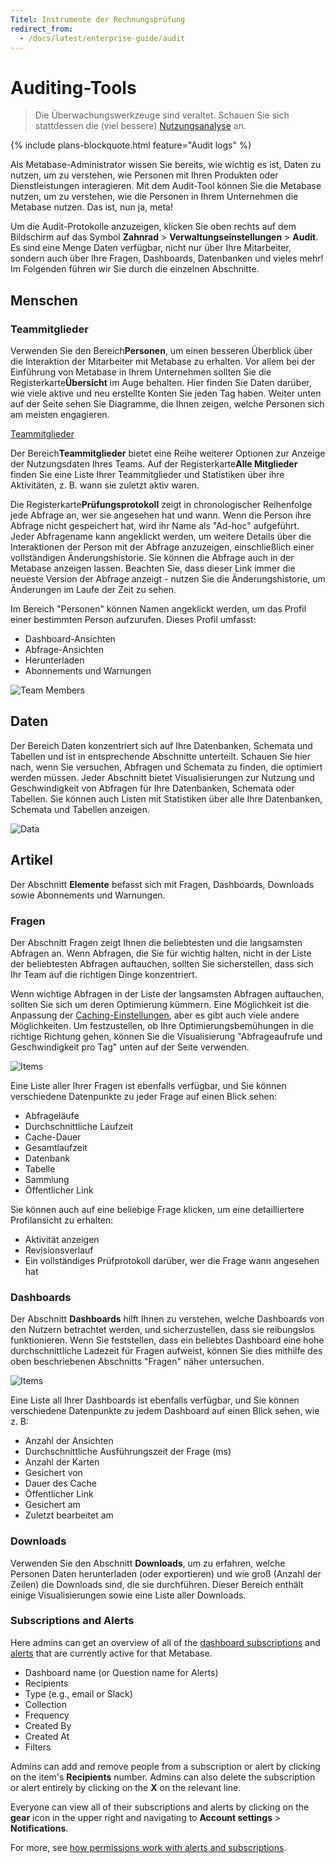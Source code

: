 ```yaml
---
Titel: Instrumente der Rechnungsprüfung
redirect_from:
  - /docs/latest/enterprise-guide/audit
---
```


# Auditing-Tools


> Die Überwachungswerkzeuge sind veraltet. Schauen Sie sich stattdessen die (viel bessere) [Nutzungsanalyse](./usage-analytics.md) an.


{% include plans-blockquote.html feature="Audit logs" %}


Als Metabase-Administrator wissen Sie bereits, wie wichtig es ist, Daten zu nutzen, um zu verstehen, wie Personen mit Ihren Produkten oder Dienstleistungen interagieren. Mit dem Audit-Tool können Sie die Metabase nutzen, um zu verstehen, wie die Personen in Ihrem Unternehmen die Metabase nutzen. Das ist, nun ja, meta!


Um die Audit-Protokolle anzuzeigen, klicken Sie oben rechts auf dem Bildschirm auf das Symbol **Zahnrad** > **Verwaltungseinstellungen** > **Audit**. Es sind eine Menge Daten verfügbar, nicht nur über Ihre Mitarbeiter, sondern auch über Ihre Fragen, Dashboards, Datenbanken und vieles mehr! Im Folgenden führen wir Sie durch die einzelnen Abschnitte.

## Menschen


### Teammitglieder


Verwenden Sie den Bereich**Personen**, um einen besseren Überblick über die Interaktion der Mitarbeiter mit Metabase zu erhalten. Vor allem bei der Einführung von Metabase in Ihrem Unternehmen sollten Sie die Registerkarte**Übersicht** im Auge behalten. Hier finden Sie Daten darüber, wie viele aktive und neu erstellte Konten Sie jeden Tag haben. Weiter unten auf der Seite sehen Sie Diagramme, die Ihnen zeigen, welche Personen sich am meisten engagieren.


[Teammitglieder](./images/audit-team.png)


Der Bereich**Teammitglieder** bietet eine Reihe weiterer Optionen zur Anzeige der Nutzungsdaten Ihres Teams. Auf der Registerkarte**Alle Mitglieder** finden Sie eine Liste Ihrer Teammitglieder und Statistiken über ihre Aktivitäten, z. B. wann sie zuletzt aktiv waren.


Die Registerkarte**Prüfungsprotokoll** zeigt in chronologischer Reihenfolge jede Abfrage an, wer sie angesehen hat und wann. Wenn die Person ihre Abfrage nicht gespeichert hat, wird ihr Name als "Ad-hoc" aufgeführt. Jeder Abfragename kann angeklickt werden, um weitere Details über die Interaktionen der Person mit der Abfrage anzuzeigen, einschließlich einer vollständigen Änderungshistorie. Sie können die Abfrage auch in der Metabase anzeigen lassen. Beachten Sie, dass dieser Link immer die neueste Version der Abfrage anzeigt - nutzen Sie die Änderungshistorie, um Änderungen im Laufe der Zeit zu sehen.


Im Bereich "Personen" können Namen angeklickt werden, um das Profil einer bestimmten Person aufzurufen. Dieses Profil umfasst:


- Dashboard-Ansichten
- Abfrage-Ansichten
- Herunterladen
- Abonnements und Warnungen

![Team Members](./images/audit-teammember.png)

## Daten


Der Bereich Daten konzentriert sich auf Ihre Datenbanken, Schemata und Tabellen und ist in entsprechende Abschnitte unterteilt. Schauen Sie hier nach, wenn Sie versuchen, Abfragen und Schemata zu finden, die optimiert werden müssen. Jeder Abschnitt bietet Visualisierungen zur Nutzung und Geschwindigkeit von Abfragen für Ihre Datenbanken, Schemata oder Tabellen. Sie können auch Listen mit Statistiken über alle Ihre Datenbanken, Schemata und Tabellen anzeigen.

![Data](./images/audit-data.png)

## Artikel


Der Abschnitt **Elemente** befasst sich mit Fragen, Dashboards, Downloads sowie Abonnements und Warnungen.


### Fragen


Der Abschnitt Fragen zeigt Ihnen die beliebtesten und die langsamsten Abfragen an. Wenn Abfragen, die Sie für wichtig halten, nicht in der Liste der beliebtesten Abfragen auftauchen, sollten Sie sicherstellen, dass sich Ihr Team auf die richtigen Dinge konzentriert.


Wenn wichtige Abfragen in der Liste der langsamsten Abfragen auftauchen, sollten Sie sich um deren Optimierung kümmern. Eine Möglichkeit ist die Anpassung der [Caching-Einstellungen](../configuring-metabase/caching.md), aber es gibt auch viele andere Möglichkeiten. Um festzustellen, ob Ihre Optimierungsbemühungen in die richtige Richtung gehen, können Sie die Visualisierung "Abfrageaufrufe und Geschwindigkeit pro Tag" unten auf der Seite verwenden.

![Items](./images/audit-questions.png)

Eine Liste aller Ihrer Fragen ist ebenfalls verfügbar, und Sie können verschiedene Datenpunkte zu jeder Frage auf einen Blick sehen:


- Abfrageläufe
- Durchschnittliche Laufzeit
- Cache-Dauer
- Gesamtlaufzeit
- Datenbank
- Tabelle
- Sammlung
- Öffentlicher Link


Sie können auch auf eine beliebige Frage klicken, um eine detailliertere Profilansicht zu erhalten:


- Aktivität anzeigen
- Revisionsverlauf
- Ein vollständiges Prüfprotokoll darüber, wer die Frage wann angesehen hat


### Dashboards


Der Abschnitt **Dashboards** hilft Ihnen zu verstehen, welche Dashboards von den Nutzern betrachtet werden, und sicherzustellen, dass sie reibungslos funktionieren. Wenn Sie feststellen, dass ein beliebtes Dashboard eine hohe durchschnittliche Ladezeit für Fragen aufweist, können Sie dies mithilfe des oben beschriebenen Abschnitts "Fragen" näher untersuchen.

![Items](./images/audit-dashboards.png)

Eine Liste all Ihrer Dashboards ist ebenfalls verfügbar, und Sie können verschiedene Datenpunkte zu jedem Dashboard auf einen Blick sehen, wie z. B:


- Anzahl der Ansichten
- Durchschnittliche Ausführungszeit der Frage (ms)
- Anzahl der Karten
- Gesichert von
- Dauer des Cache
- Öffentlicher Link
- Gesichert am
- Zuletzt bearbeitet am

### Downloads


Verwenden Sie den Abschnitt **Downloads**, um zu erfahren, welche Personen Daten herunterladen (oder exportieren) und wie groß (Anzahl der Zeilen) die Downloads sind, die sie durchführen. Dieser Bereich enthält einige Visualisierungen sowie eine Liste aller Downloads.

### Subscriptions and Alerts

Here admins can get an overview of all of the [dashboard subscriptions][dashboard-subscriptions] and [alerts][alerts] that are currently active for that Metabase.

- Dashboard name (or Question name for Alerts)
- Recipients
- Type (e.g., email or Slack)
- Collection
- Frequency
- Created By
- Created At
- Filters

Admins can add and remove people from a subscription or alert by clicking on the item's **Recipients** number. Admins can also delete the subscription or alert entirely by clicking on the **X** on the relevant line.

Everyone can view all of their subscriptions and alerts by clicking on the **gear** icon in the upper right and navigating to **Account settings** > **Notifications**.

For more, see [how permissions work with alerts and subscriptions](../permissions/notifications.md).

[alerts]: ../questions/alerts.md
[dashboard-subscriptions]: ../dashboards/subscriptions.md
